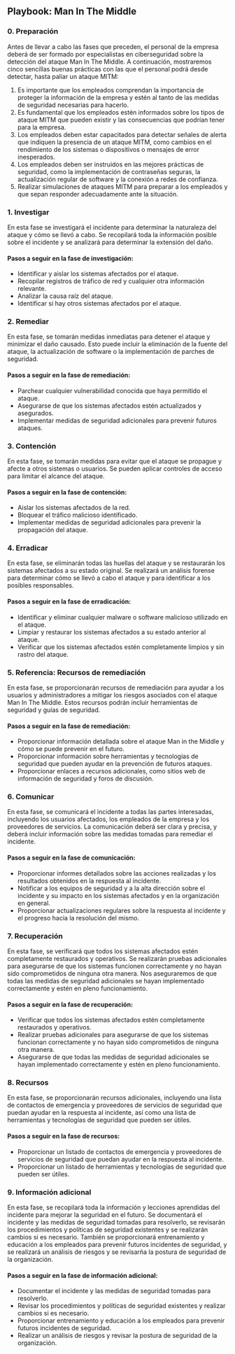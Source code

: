 ## Playbook: Man In The Middle

### 0. Preparación

Antes de llevar a cabo las fases que preceden, el personal de la empresa deberá de ser formado por especialistas en ciberseguridad sobre la detección del ataque Man In The Middle. A continuación, mostraremos cinco sencillas buenas prácticas con las que el personal podrá desde detectar, hasta paliar un ataque MITM:

1. Es importante que los empleados comprendan la importancia de proteger la información de la empresa y estén al tanto de las medidas de seguridad necesarias para hacerlo.
2. Es fundamental que los empleados estén informados sobre los tipos de ataque MITM que pueden existir y las consecuencias que podrían tener para la empresa.
3. Los empleados deben estar capacitados para detectar señales de alerta que indiquen la presencia de un ataque MITM, como cambios en el rendimiento de los sistemas o dispositivos o mensajes de error inesperados.
4. Los empleados deben ser instruidos en las mejores prácticas de seguridad, como la implementación de contraseñas seguras, la actualización regular de software y la conexión a redes de confianza.
5. Realizar simulaciones de ataques MITM para preparar a los empleados y que sepan responder adecuadamente ante la situación.

### 1. Investigar

En esta fase se investigará el incidente para determinar la naturaleza del ataque y cómo se llevó a cabo. Se recopilará toda la información posible sobre el incidente y se analizará para determinar la extensión del daño.

#### Pasos a seguir en la fase de investigación:

- Identificar y aislar los sistemas afectados por el ataque.
- Recopilar registros de tráfico de red y cualquier otra información relevante.
- Analizar la causa raíz del ataque.
- Identificar si hay otros sistemas afectados por el ataque.

### 2. Remediar

En esta fase, se tomarán medidas inmediatas para detener el ataque y minimizar el daño causado. Esto puede incluir la eliminación de la fuente del ataque, la actualización de software o la implementación de parches de seguridad.

#### Pasos a seguir en la fase de remediación:

- Parchear cualquier vulnerabilidad conocida que haya permitido el ataque.
- Asegurarse de que los sistemas afectados estén actualizados y asegurados.
- Implementar medidas de seguridad adicionales para prevenir futuros ataques.

### 3. Contención

En esta fase, se tomarán medidas para evitar que el ataque se propague y afecte a otros sistemas o usuarios. Se pueden aplicar controles de acceso para limitar el alcance del ataque.

#### Pasos a seguir en la fase de contención:

- Aislar los sistemas afectados de la red.
- Bloquear el tráfico malicioso identificado.
- Implementar medidas de seguridad adicionales para prevenir la propagación del ataque.

### 4. Erradicar

En esta fase, se eliminarán todas las huellas del ataque y se restaurarán los sistemas afectados a su estado original. Se realizará un análisis forense para determinar cómo se llevó a cabo el ataque y para identificar a los posibles responsables.

#### Pasos a seguir en la fase de erradicación:

- Identificar y eliminar cualquier malware o software malicioso utilizado en el ataque.
- Limpiar y restaurar los sistemas afectados a su estado anterior al ataque.
- Verificar que los sistemas afectados estén completamente limpios y sin rastro del ataque.

### 5. Referencia: Recursos de remediación

En esta fase, se proporcionarán recursos de remediación para ayudar a los usuarios y administradores a mitigar los riesgos asociados con el ataque Man In The Middle. Estos recursos podrán incluir herramientas de seguridad y guías de seguridad.

#### Pasos a seguir en la fase de remediación:

- Proporcionar información detallada sobre el ataque Man in the Middle y cómo se puede prevenir en el futuro.
- Proporcionar información sobre herramientas y tecnologías de seguridad que pueden ayudar en la prevención de futuros ataques.
- Proporcionar enlaces a recursos adicionales, como sitios web de información de seguridad y foros de discusión.

### 6. Comunicar

En esta fase, se comunicará el incidente a todas las partes interesadas, incluyendo los usuarios afectados, los empleados de la empresa y los proveedores de servicios. La comunicación deberá ser clara y precisa, y deberá incluir información sobre las medidas tomadas para remediar el incidente.

#### Pasos a seguir en la fase de comunicación:

- Proporcionar informes detallados sobre las acciones realizadas y los resultados obtenidos en la respuesta al incidente.
- Notificar a los equipos de seguridad y a la alta dirección sobre el incidente y su impacto en los sistemas afectados y en la organización en general.
- Proporcionar actualizaciones regulares sobre la respuesta al incidente y el progreso hacia la resolución del mismo.

### 7. Recuperación

En esta fase, se verificará que todos los sistemas afectados estén completamente restaurados y operativos. Se realizarán pruebas adicionales para asegurarse de que los sistemas funcionen correctamente y no hayan sido comprometidos de ninguna otra manera. Nos aseguraremos de que todas las medidas de seguridad adicionales se hayan implementado correctamente y estén en pleno funcionamiento.

#### Pasos a seguir en la fase de recuperación:

- Verificar que todos los sistemas afectados estén completamente restaurados y operativos.
- Realizar pruebas adicionales para asegurarse de que los sistemas funcionan correctamente y no hayan sido comprometidos de ninguna otra manera.
- Asegurarse de que todas las medidas de seguridad adicionales se hayan implementado correctamente y estén en pleno funcionamiento.

### 8. Recursos

En esta fase, se proporcionarán recursos adicionales, incluyendo una lista de contactos de emergencia y proveedores de servicios de seguridad que puedan ayudar en la respuesta al incidente, así como una lista de herramientas y tecnologías de seguridad que pueden ser útiles.

#### Pasos a seguir en la fase de recursos:

- Proporcionar un listado de contactos de emergencia y proveedores de servicios de seguridad que puedan ayudar en la respuesta al incidente.
- Proporcionar un listado de herramientas y tecnologías de seguridad que pueden ser útiles.

### 9. Información adicional

En esta fase, se recopilará toda la información y lecciones aprendidas del incidente para mejorar la seguridad en el futuro. Se documentará el incidente y las medidas de seguridad tomadas para resolverlo, se revisarán los procedimientos y políticas de seguridad existentes y se realizarán cambios si es necesario. También se proporcionará entrenamiento y educación a los empleados para prevenir futuros incidentes de seguridad, y se realizará un análisis de riesgos y se revisarña la postura de seguridad de la organización.

#### Pasos a seguir en la fase de información adicional:

- Documentar el incidente y las medidas de seguridad tomadas para resolverlo.
- Revisar los procedimientos y políticas de seguridad existentes y realizar cambios si es necesario.
- Proporcionar entrenamiento y educación a los empleados para prevenir futuros incidentes de seguridad.
- Realizar un análisis de riesgos y revisar la postura de seguridad de la organización.
